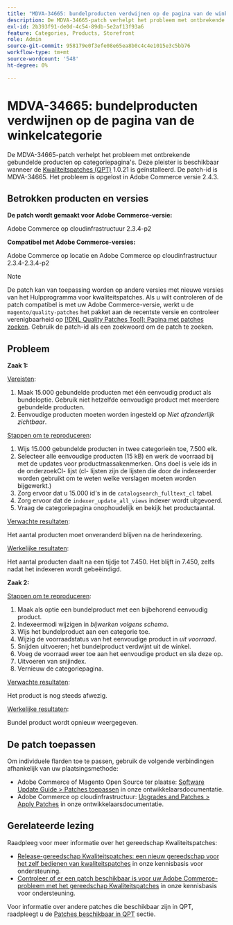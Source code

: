 ```yaml
---
title: "MDVA-34665: bundelproducten verdwijnen op de pagina van de winkelcategorie"
description: De MDVA-34665-patch verhelpt het probleem met ontbrekende gebundelde producten op categoriepagina's. Deze patch is beschikbaar wanneer [Quality Patches Tool (QPT)] (/help/announcements/adobe-commerce-announcements/magento-quality-patches-released-new-tool-to-self-serve-quality-patches.md) 1.0.21 is geïnstalleerd. De patch-id is MDVA-34665. Het probleem is opgelost in Adobe Commerce versie 2.4.3.
exl-id: 2b393f91-de0d-4c54-89db-5e2af13f93a6
feature: Categories, Products, Storefront
role: Admin
source-git-commit: 958179e0f3efe08e65ea8b0c4c4e1015e3c5bb76
workflow-type: tm+mt
source-wordcount: '548'
ht-degree: 0%

---
```


# MDVA-34665: bundelproducten verdwijnen op de pagina van de winkelcategorie

De MDVA-34665-patch verhelpt het probleem met ontbrekende gebundelde producten op categoriepagina&#39;s. Deze pleister is beschikbaar wanneer de [Kwaliteitspatches (QPT)](/help/announcements/adobe-commerce-announcements/magento-quality-patches-released-new-tool-to-self-serve-quality-patches.md) 1.0.21 is geïnstalleerd. De patch-id is MDVA-34665. Het probleem is opgelost in Adobe Commerce versie 2.4.3.

## Betrokken producten en versies

**De patch wordt gemaakt voor Adobe Commerce-versie:**

Adobe Commerce op cloudinfrastructuur 2.3.4-p2

**Compatibel met Adobe Commerce-versies:**

Adobe Commerce op locatie en Adobe Commerce op cloudinfrastructuur 2.3.4-2.3.4-p2

>[!NOTE]
>
>De patch kan van toepassing worden op andere versies met nieuwe versies van het Hulpprogramma voor kwaliteitspatches. Als u wilt controleren of de patch compatibel is met uw Adobe Commerce-versie, werkt u de `magento/quality-patches` het pakket aan de recentste versie en controleer verenigbaarheid op [[!DNL Quality Patches Tool]: Pagina met patches zoeken](https://devdocs.magento.com/quality-patches/tool.html#patch-grid). Gebruik de patch-id als een zoekwoord om de patch te zoeken.

## Probleem

**Zaak 1:**

<u>Vereisten</u>:

1. Maak 15.000 gebundelde producten met één eenvoudig product als bundeloptie. Gebruik niet hetzelfde eenvoudige product met meerdere gebundelde producten.
1. Eenvoudige producten moeten worden ingesteld op *Niet afzonderlijk zichtbaar*.

<u>Stappen om te reproduceren</u>:

1. Wijs 15.000 gebundelde producten in twee categorieën toe, 7.500 elk.
1. Selecteer alle eenvoudige producten (15 kB) en werk de voorraad bij met de updates voor productmassakenmerken. Ons doel is vele ids in de onderzoekCl- lijst (cl- lijsten zijn de lijsten die door de indexeerder worden gebruikt om te weten welke verslagen moeten worden bijgewerkt.)
1. Zorg ervoor dat u 15.000 id&#39;s in de `catalogsearch_fulltext_cl` tabel.
1. Zorg ervoor dat de `indexer_update_all_views` indexer wordt uitgevoerd.
1. Vraag de categoriepagina onophoudelijk en bekijk het productaantal.

<u>Verwachte resultaten</u>:

Het aantal producten moet onveranderd blijven na de herindexering.

<u>Werkelijke resultaten</u>:

Het aantal producten daalt na een tijdje tot 7.450. Het blijft in 7.450, zelfs nadat het indexeren wordt gebeëindigd.

**Zaak 2:**

<u>Stappen om te reproduceren</u>:

1. Maak als optie een bundelproduct met een bijbehorend eenvoudig product.
1. Indexeermodi wijzigen in *bijwerken volgens schema*.
1. Wijs het bundelproduct aan een categorie toe.
1. Wijzig de voorraadstatus van het eenvoudige product in *uit voorraad*.
1. Snijden uitvoeren; het bundelproduct verdwijnt uit de winkel.
1. Voeg de voorraad weer toe aan het eenvoudige product en sla deze op.
1. Uitvoeren van snijindex.
1. Vernieuw de categoriepagina.

<u>Verwachte resultaten</u>:

Het product is nog steeds afwezig.

<u>Werkelijke resultaten</u>:

Bundel product wordt opnieuw weergegeven.

## De patch toepassen

Om individuele flarden toe te passen, gebruik de volgende verbindingen afhankelijk van uw plaatsingsmethode:

* Adobe Commerce of Magento Open Source ter plaatse: [Software Update Guide > Patches toepassen](https://devdocs.magento.com/guides/v2.4/comp-mgr/patching/mqp.html) in onze ontwikkelaarsdocumentatie.
* Adobe Commerce op cloudinfrastructuur: [Upgrades and Patches > Apply Patches](https://devdocs.magento.com/cloud/project/project-patch.html) in onze ontwikkelaarsdocumentatie.

## Gerelateerde lezing

Raadpleeg voor meer informatie over het gereedschap Kwaliteitspatches:

* [Release-gereedschap Kwaliteitspatches: een nieuw gereedschap voor het zelf bedienen van kwaliteitspatches](/help/announcements/adobe-commerce-announcements/magento-quality-patches-released-new-tool-to-self-serve-quality-patches.md) in onze kennisbasis voor ondersteuning.
* [Controleer of er een patch beschikbaar is voor uw Adobe Commerce-probleem met het gereedschap Kwaliteitspatches](/help/support-tools/patches-available-in-qpt-tool/check-patch-for-magento-issue-with-magento-quality-patches.md) in onze kennisbasis voor ondersteuning.

Voor informatie over andere patches die beschikbaar zijn in QPT, raadpleegt u de [Patches beschikbaar in QPT](https://support.magento.com/hc/en-us/sections/360010506631-Patches-available-in-MQP-tool-) sectie.
